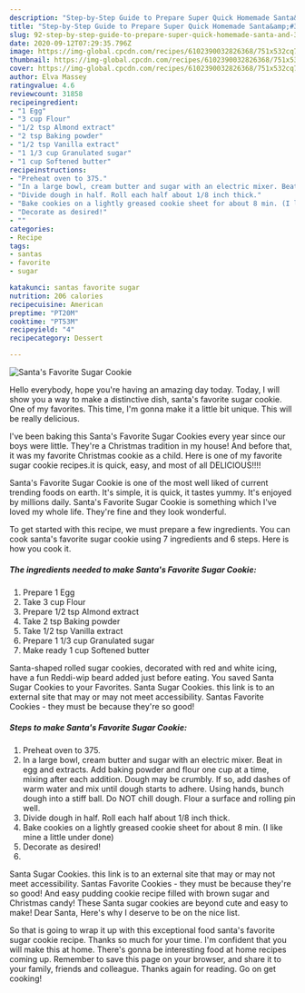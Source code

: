 ```yaml
---
description: "Step-by-Step Guide to Prepare Super Quick Homemade Santa&amp;#39;s Favorite Sugar Cookie"
title: "Step-by-Step Guide to Prepare Super Quick Homemade Santa&amp;#39;s Favorite Sugar Cookie"
slug: 92-step-by-step-guide-to-prepare-super-quick-homemade-santa-and-39-s-favorite-sugar-cookie
date: 2020-09-12T07:29:35.796Z
image: https://img-global.cpcdn.com/recipes/6102390032826368/751x532cq70/santas-favorite-sugar-cookie-recipe-main-photo.jpg
thumbnail: https://img-global.cpcdn.com/recipes/6102390032826368/751x532cq70/santas-favorite-sugar-cookie-recipe-main-photo.jpg
cover: https://img-global.cpcdn.com/recipes/6102390032826368/751x532cq70/santas-favorite-sugar-cookie-recipe-main-photo.jpg
author: Elva Massey
ratingvalue: 4.6
reviewcount: 31858
recipeingredient:
- "1 Egg"
- "3 cup Flour"
- "1/2 tsp Almond extract"
- "2 tsp Baking powder"
- "1/2 tsp Vanilla extract"
- "1 1/3 cup Granulated sugar"
- "1 cup Softened butter"
recipeinstructions:
- "Preheat oven to 375."
- "In a large bowl, cream butter and sugar with an electric mixer. Beat in egg and extracts. Add baking powder and flour one cup at a time, mixing after each addition. Dough may be crumbly. If so, add dashes of warm water and mix until dough starts to adhere. Using hands, bunch dough into a stiff ball. Do NOT chill dough. Flour a surface and rolling pin well."
- "Divide dough in half. Roll each half about 1/8 inch thick."
- "Bake cookies on a lightly greased cookie sheet for about 8 min. (I like mine a little under done)"
- "Decorate as desired!"
- ""
categories:
- Recipe
tags:
- santas
- favorite
- sugar

katakunci: santas favorite sugar 
nutrition: 206 calories
recipecuisine: American
preptime: "PT20M"
cooktime: "PT53M"
recipeyield: "4"
recipecategory: Dessert

---
```



![Santa&#39;s Favorite Sugar Cookie](https://img-global.cpcdn.com/recipes/6102390032826368/751x532cq70/santas-favorite-sugar-cookie-recipe-main-photo.jpg)

Hello everybody, hope you're having an amazing day today. Today, I will show you a way to make a distinctive dish, santa&#39;s favorite sugar cookie. One of my favorites. This time, I'm gonna make it a little bit unique. This will be really delicious.

I&#39;ve been baking this Santa&#39;s Favorite Sugar Cookies every year since our boys were little. They&#39;re a Christmas tradition in my house! And before that, it was my favorite Christmas cookie as a child. Here is one of my favorite sugar cookie recipes.it is quick, easy, and most of all DELICIOUS!!!!

Santa&#39;s Favorite Sugar Cookie is one of the most well liked of current trending foods on earth. It's simple, it is quick, it tastes yummy. It's enjoyed by millions daily. Santa&#39;s Favorite Sugar Cookie is something which I've loved my whole life. They're fine and they look wonderful.


To get started with this recipe, we must prepare a few ingredients. You can cook santa&#39;s favorite sugar cookie using 7 ingredients and 6 steps. Here is how you cook it.

<!--inarticleads1-->

##### The ingredients needed to make Santa&#39;s Favorite Sugar Cookie:

1. Prepare 1 Egg
1. Take 3 cup Flour
1. Prepare 1/2 tsp Almond extract
1. Take 2 tsp Baking powder
1. Take 1/2 tsp Vanilla extract
1. Prepare 1 1/3 cup Granulated sugar
1. Make ready 1 cup Softened butter


Santa-shaped rolled sugar cookies, decorated with red and white icing, have a fun Reddi-wip beard added just before eating. You saved Santa Sugar Cookies to your Favorites. Santa Sugar Cookies. this link is to an external site that may or may not meet accessibility. Santas Favorite Cookies - they must be because they&#39;re so good! 

<!--inarticleads2-->

##### Steps to make Santa&#39;s Favorite Sugar Cookie:

1. Preheat oven to 375.
1. In a large bowl, cream butter and sugar with an electric mixer. Beat in egg and extracts. Add baking powder and flour one cup at a time, mixing after each addition. Dough may be crumbly. If so, add dashes of warm water and mix until dough starts to adhere. Using hands, bunch dough into a stiff ball. Do NOT chill dough. Flour a surface and rolling pin well.
1. Divide dough in half. Roll each half about 1/8 inch thick.
1. Bake cookies on a lightly greased cookie sheet for about 8 min. (I like mine a little under done)
1. Decorate as desired!
1. 


Santa Sugar Cookies. this link is to an external site that may or may not meet accessibility. Santas Favorite Cookies - they must be because they&#39;re so good! And easy pudding cookie recipe filled with brown sugar and Christmas candy! These Santa sugar cookies are beyond cute and easy to make! Dear Santa, Here&#39;s why I deserve to be on the nice list. 

So that is going to wrap it up with this exceptional food santa&#39;s favorite sugar cookie recipe. Thanks so much for your time. I'm confident that you will make this at home. There's gonna be interesting food at home recipes coming up. Remember to save this page on your browser, and share it to your family, friends and colleague. Thanks again for reading. Go on get cooking!
